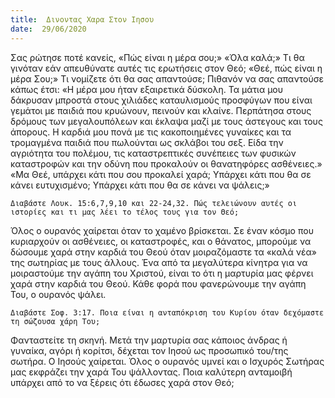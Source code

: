 ```yaml
---
title:  Δινοντας Χαρα Στον Ιησου
date:  29/06/2020
---
```


Σας ρώτησε ποτέ κανείς, «Πώς είναι η μέρα σου;» «Όλα καλά;» Τι θα γινόταν εάν απευθύνατε αυτές τις ερωτήσεις στον Θεό; «Θεέ, πώς είναι η μέρα Σου;» Τι νομίζετε ότι θα σας απαντούσε; Πιθανόν να σας απαντούσε κάπως έτσι: «Η μέρα μου ήταν εξαιρετικά δύσκολη. Τα μάτια μου δάκρυσαν μπροστά στους χιλιάδες καταυλισμούς προσφύγων που είναι γεμάτοι με παιδιά που κρυώνουν, πεινούν και κλαίνε. Περπάτησα στους δρόμους των μεγαλουπόλεων και έκλαψα μαζί με τους άστεγους και τους άπορους. Η καρδιά μου πονά με τις κακοποιημένες γυναίκες και τα τρομαγμένα παιδιά που πωλούνται ως σκλάβοι του σεξ. Είδα την αγριότητα του πολέμου, τις καταστρεπτικές συνέπειες των φυσικών καταστροφών και την οδύνη που προκαλούν οι θανατηφόρες ασθένειες.» «Μα Θεέ, υπάρχει κάτι που σου προκαλεί χαρά; Υπάρχει κάτι που θα σε κάνει ευτυχισμένο; Υπάρχει κάτι που θα σε κάνει να ψάλεις;»

`Διαβάστε Λουκ. 15:6,7,9,10 και 22-24,32. Πώς τελειώνουν αυτές οι ιστορίες και τι μας λέει το τέλος τους για τον Θεό;`

Όλος ο ουρανός χαίρεται όταν το χαμένο βρίσκεται. Σε έναν κόσμο που κυριαρχούν οι ασθένειες, οι καταστροφές, και ο θάνατος, μπορούμε να δώσουμε χαρά στην καρδιά του Θεού όταν μοιραζόμαστε τα «καλά νέα» της σωτηρίας με τους άλλους. Ένα από τα μεγαλύτερα κίνητρα για να μοιραστούμε την αγάπη του Χριστού, είναι το ότι η μαρτυρία μας φέρνει χαρά στην καρδιά του Θεού. Κάθε φορά που φανερώνουμε την αγάπη Του, ο ουρανός ψάλει.

`Διαβάστε Σοφ. 3:17. Ποια είναι η ανταπόκριση του Κυρίου όταν δεχόμαστε τη σώζουσα χάρη Του;`

Φανταστείτε τη σκηνή. Μετά την μαρτυρία σας κάποιος άνδρας ή γυναίκα, αγόρι ή κορίτσι, δέχεται τον Ιησού ως προσωπικό του/της σωτήρα. Ο Ιησούς χαίρεται. Όλος ο ουρανός υμνεί και ο Ισχυρός Σωτήρας μας εκφράζει την χαρά Του ψάλλοντας. Ποια καλύτερη ανταμοιβή υπάρχει από το να ξέρεις ότι έδωσες χαρά στον Θεό;